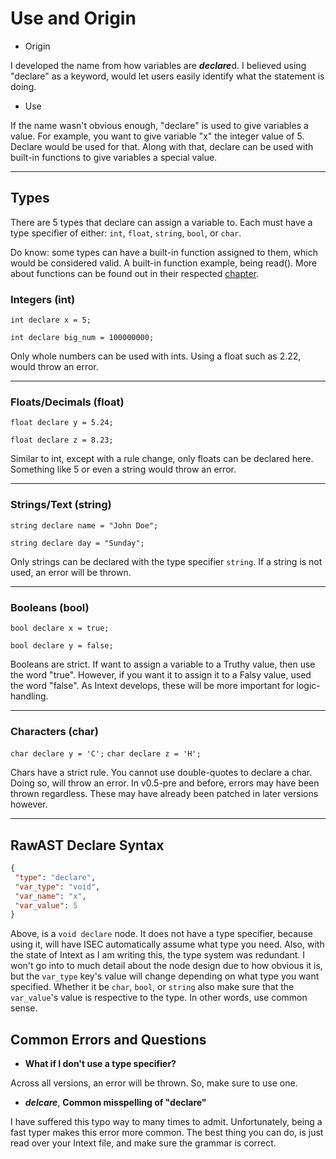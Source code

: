 # Use and Origin
- Origin

I developed the name from how variables are ***declare***d. I believed using "declare" as a keyword, would let users easily identify what the statement is doing. 

- Use

If the name wasn't obvious enough, "declare" is used to give variables a value. For example, you want to give variable "x" the integer value of 5. Declare would be used for that. Along with that, declare can be used with built-in functions to give variables a special value.

***

##  Types
There are 5 types that declare can assign a variable to. Each must have a type specifier of either: `` int ``, `` float ``, `` string ``,  `` bool ``, or `` char ``.

Do know: some types can have a built-in function assigned to them, which would be considered valid. A built-in function example, being read(). More about functions can be found out in their respected [chapter](https://github.com/Elemnto56/Intextual_File_Lang/wiki/Built-In-Functions).

### Integers (int)
`` int declare x = 5; ``

`` int declare big_num = 100000000; ``

Only whole numbers can be used with ints. Using a float such as 2.22, would throw an error.

***

### Floats/Decimals (float)
`` float declare y = 5.24; ``

`` float declare z = 8.23; ``

Similar to int, except with a rule change, only floats can be declared here. Something like 5 or even a string would throw an error.

***

### Strings/Text (string)
`` string declare name = "John Doe"; ``

`` string declare day = "Sunday"; ``

Only strings can be declared with the type specifier `` string ``. If a string is not used, an error will be thrown.

***

### Booleans (bool)
`` bool declare x = true; ``

`` bool declare y = false; ``

Booleans are strict. If want to assign a variable to a Truthy value, then use the word "true". However, if you want it to assign it to a Falsy value, used the word "false". As Intext develops, these will be more important for logic-handling.

***

### Characters (char)
`` char declare y = 'C'; ``
`` char declare z = 'H'; ``

Chars have a strict rule. You cannot use double-quotes to declare a char. Doing so, will throw an error. In v0.5-pre and before, errors may have been thrown regardless. These may have already been patched in later versions however.

***
## RawAST Declare Syntax

```JSON
{
 "type": "declare",
 "var_type": "void",
 "var_name": "x",
 "var_value": 5
}
```

Above, is a ``void declare`` node. It does not have a type specifier, because using it, will have ISEC automatically assume what type you need. Also, with the state of Intext as I am writing this, the type system was redundant. I won't go into to much detail about the node design due to how obvious it is, but the ``var_type`` key's value will change depending on what type you want specified. Whether it be ``char``, ``bool``, or ``string`` also make sure that the ``var_value``'s value is respective to the type. In other words, use common sense.

## Common Errors and Questions
- **What if I don't use a type specifier?**

Across all versions, an error will be thrown. So, make sure to use one.

- ***delcare***, **Common misspelling of "declare"**

I have suffered this typo way to many times to admit. Unfortunately, being a fast typer makes this error more common. The best thing you can do, is just read over your Intext file, and make sure the grammar is correct.


